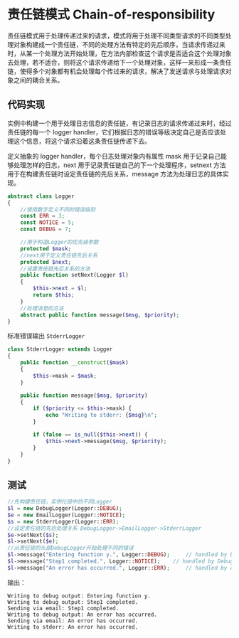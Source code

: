 # 责任链模式 Chain-of-responsibility

责任链模式用于处理传递过来的请求，模式将用于处理不同类型请求的不同类型处理对象构建成一个责任链，不同的处理方法有特定的先后顺序，当请求传递过来时，从某一个处理方法开始处理，在方法内部检查这个请求是否适合这个处理对象去处理，若不适合，则将这个请求传递给下一个处理对象，这样一来形成一条责任链，使得多个对象都有机会处理每个传过来的请求，解决了发送请求与处理请求对象之间的耦合关系。

## 代码实现

实例中构建一个用于处理日志信息的责任链，有记录日志的请求传递过来时，经过责任链的每一个 logger handler，它们根据日志的错误等级决定自己是否应该处理这个信息，将这个请求沿着这条责任链传递下去。

定义抽象的 logger handler，每个日志处理对象内有属性 mask 用于记录自己能够处理怎样的日志，next 用于记录责任链自己的下一个处理程序，setnext 方法用于在构建责任链时设定责任链的先后关系，message 方法为处理日志的具体实现。

```php
abstract class Logger
{
	//使用数字定义不同的错误级别
	const ERR = 3;
	const NOTICE = 5;
	const DEBUG = 7;

	//用于构造Logger的优先级参数
	protected $mask;
	//next用于定义责任链先后关系
	protected $next;
	//设置责任链先后关系的方法
	public function setNext(Logger $l)
	{
		$this->next = $l;
		return $this;
	}
	//处理消息的方法
	abstract public function message($msg, $priority);
}
```

标准错误输出 `StderrLogger`

```php
class StderrLogger extends Logger
{
    public function __construct($mask)
    {
        $this->mask = $mask;
    }

    public function message($msg, $priority)
    {
        if ($priority <= $this->mask) {
            echo "Writing to stderr: {$msg}\n";
        }

        if (false == is_null($this->next)) {
            $this->next->message($msg, $priority);
        }
    }
}
```

## 测试

```php
//先构建责任链，实例化链中的不同Logger
$l = new DebugLogger(Logger::DEBUG);
$e = new EmailLogger(Logger::NOTICE);
$s = new StderrLogger(Logger::ERR);
//设定责任链的先后处理关系 DebugLogger->EmailLogger->StderrLogger
$e->setNext($s);
$l->setNext($e);
//从责任链的头部DebugLogger开始处理不同的错误
$l->message("Entering function y.", Logger::DEBUG);		// handled by DebugLogger
$l->message("Step1 completed.", Logger::NOTICE);	// handled by DebugLogger and EmailLogger
$l->message("An error has occurred.", Logger::ERR);		// handled by all three Loggers
```

输出：

```
Writing to debug output: Entering function y.
Writing to debug output: Step1 completed.
Sending via email: Step1 completed.
Writing to debug output: An error has occurred.
Sending via email: An error has occurred.
Writing to stderr: An error has occurred.
```